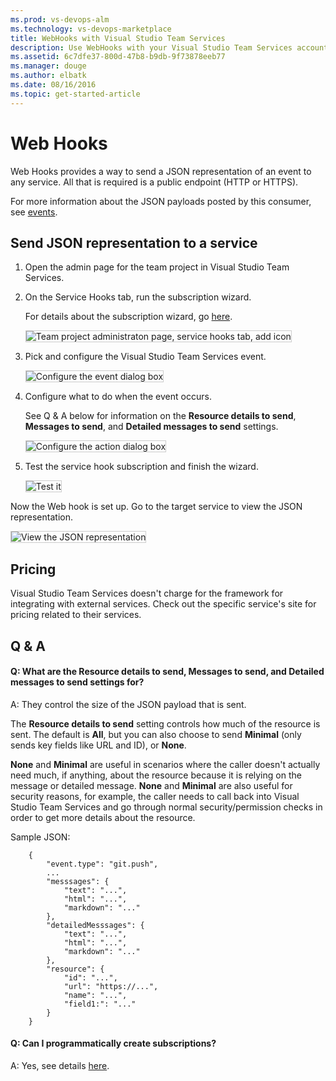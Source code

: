 ```yaml
---
ms.prod: vs-devops-alm
ms.technology: vs-devops-marketplace
title: WebHooks with Visual Studio Team Services
description: Use WebHooks with your Visual Studio Team Services account
ms.assetid: 6c7dfe37-800d-47b8-b9db-9f73878eeb77
ms.manager: douge
ms.author: elbatk
ms.date: 08/16/2016
ms.topic: get-started-article
---
```


# Web Hooks

Web Hooks provides a way to send a JSON representation of an event to any service.
All that is required is a public endpoint (HTTP or HTTPS).

For more information about the JSON payloads posted by this consumer, see [events](../events.md).

## Send JSON representation to a service

1. Open the admin page for the team project in Visual Studio Team Services.

2. On the Service Hooks tab, run the subscription wizard.

   For details about the subscription wizard, go [here](../get-started.md). 

   <img alt="Team project administraton page, service hooks tab, add icon" src="./_img/webhooks/add-service-hook.png" style="border: 1px solid #CCCCCC" />

3. Pick and configure the Visual Studio Team Services event.

   <img alt="Configure the event dialog box" src="./_img/webhooks/configure-event.png" style="border: 1px solid #CCCCCC" />

4. Configure what to do when the event occurs. 

   See Q & A below for information on the **Resource details to send**,
   **Messages to send**, and **Detailed messages to send** settings.

   <img alt="Configure the action dialog box" src="./_img/webhooks/configure-action.png" style="border: 1px solid #CCCCCC" />

5. Test the service hook subscription and finish the wizard.

   <img alt="Test it" src="./_img/webhooks/test.png" style="border: 1px solid #CCCCCC" />

Now the Web hook is set up. Go to the target service to view the JSON representation. 

<img alt="View the JSON representation" src="./_img/webhooks/request-bin.png" style="border: 1px solid #CCCCCC" />

## Pricing
Visual Studio Team Services doesn't charge for the framework for integrating with external services. Check out the specific service's site
for pricing related to their services. 

## Q & A

<!-- BEGINSECTION class="m-qanda" -->

#### Q: What are the Resource details to send, Messages to send, and Detailed messages to send settings for?

A: They control the size of the JSON payload that is sent.

The **Resource details to send** setting controls how much of the resource is sent.
The default is **All**, but you can also choose to send **Minimal** (only sends key fields like URL and ID), or **None**.

**None** and **Minimal** are useful in scenarios where the caller doesn't actually need much,
if anything, about the resource because it is relying on the message or detailed message.
**None** and **Minimal** are also useful for security reasons, for example,
the caller needs to call back into Visual Studio Team Services and go through normal security/permission checks 
in order to get more details about the resource.

Sample JSON:

```
	{
	    "event.type": "git.push",
	    ...
	    "messsages": {
	        "text": "...",
	        "html": "...",
	        "markdown": "..."
	    },
	    "detailedMesssages": {
	        "text": "...",
	        "html": "...",
	        "markdown": "..."
	    },
	    "resource": {
	        "id": "...",
	        "url": "https://...",
	        "name": "...",
	        "field1:": "..."
	    }
	}	
```

#### Q: Can I programmatically create subscriptions?

A: Yes, see details [here](../create-subscription.md).

<!-- ENDSECTION -->